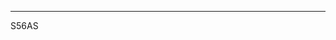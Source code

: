 ----------------------------------------------------------------------------------------------------------------------------------------------------------------


S56AS
